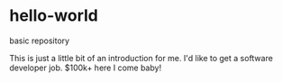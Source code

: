 # hello-world
basic repository

This is just a little bit of an introduction for me. I'd like to get a software developer job. $100k+ here I come baby!
